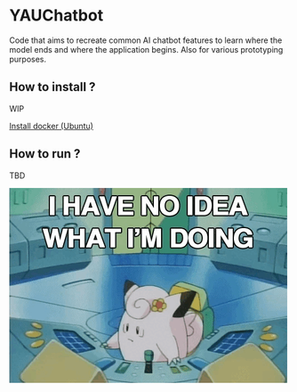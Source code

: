 # YAUChatbot

Code that aims to recreate common AI chatbot features to learn where the model ends and where the application begins. Also for various prototyping purposes.

## How to install ? 
WIP

[Install docker (Ubuntu)](https://docs.docker.com/engine/install/ubuntu/)

## How to run ? 
TBD 



![](https://github.com/rcanillas/YAUChatbot/blob/main/misc/confused.gif)

